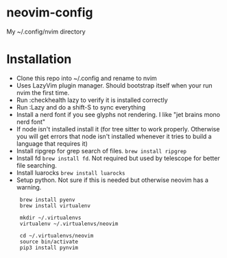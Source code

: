 # neovim-config

My ~/.config/nvim directory


# Installation

- Clone this repo into ~/.config and rename to nvim
- Uses LazyVim plugin manager. Should bootstrap itself when your run nvim the first time.
- Run :checkhealth lazy to verify it is installed correctly
- Run :Lazy and do a shift-S to sync everything
- Install a nerd font if you see glyphs not rendering. I like "jet brains mono nerd font"
- If node isn't installed install it (for tree sitter to work properly. Otherwise you will get errors that node isn't installed whenever it tries to build a language that requires it)
- Install ripgrep for grep search of files. ```brew install ripgrep```
- Install fd ```brew install fd```. Not required but used by telescope for better file searching.
- Install luarocks `brew install luarocks`
- Setup python. Not sure if this is needed but otherwise neovim has a warning.
   ```
    brew install pyenv
    brew install virtualenv

    mkdir ~/.virtualenvs
    virtualenv ~/.virtualenvs/neovim

    cd ~/.virtualenvs/neovim
    source bin/activate
    pip3 install pynvim
  ```

    



